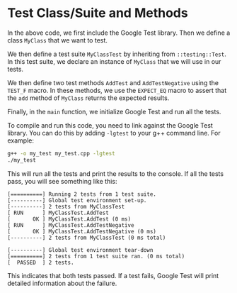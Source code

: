 # Test Class/Suite and Methods
In the above code, we first include the Google Test library. Then we define a class `MyClass` that we want to test. 

We then define a test suite `MyClassTest` by inheriting from `::testing::Test`. In this test suite, we declare an instance of `MyClass` that we will use in our tests.

We then define two test methods `AddTest` and `AddTestNegative` using the `TEST_F` macro. In these methods, we use the `EXPECT_EQ` macro to assert that the `add` method of `MyClass` returns the expected results.

Finally, in the `main` function, we initialize Google Test and run all the tests.

To compile and run this code, you need to link against the Google Test library. You can do this by adding `-lgtest` to your g++ command line. For example:

```bash
g++ -o my_test my_test.cpp -lgtest
./my_test
```

This will run all the tests and print the results to the console. If all the tests pass, you will see something like this:

```
[==========] Running 2 tests from 1 test suite.
[----------] Global test environment set-up.
[----------] 2 tests from MyClassTest
[ RUN      ] MyClassTest.AddTest
[       OK ] MyClassTest.AddTest (0 ms)
[ RUN      ] MyClassTest.AddTestNegative
[       OK ] MyClassTest.AddTestNegative (0 ms)
[----------] 2 tests from MyClassTest (0 ms total)

[----------] Global test environment tear-down
[==========] 2 tests from 1 test suite ran. (0 ms total)
[  PASSED  ] 2 tests.
```

This indicates that both tests passed. If a test fails, Google Test will print detailed information about the failure.